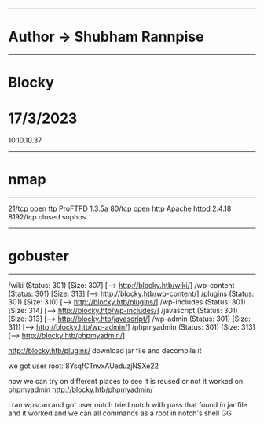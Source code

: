 ----------------------------------------------------
# Author -> Shubham Rannpise
----------------------------------------------------
# Blocky
# 17/3/2023
10.10.10.37

----------------------------------------------------
# nmap
----------------------------------------------------
21/tcp   open   ftp     ProFTPD 1.3.5a
80/tcp   open   http    Apache httpd 2.4.18
8192/tcp closed sophos

----------------------------------------------------
# gobuster
----------------------------------------------------
/wiki                 (Status: 301) [Size: 307] [--> http://blocky.htb/wiki/]
/wp-content           (Status: 301) [Size: 313] [--> http://blocky.htb/wp-content/]
/plugins              (Status: 301) [Size: 310] [--> http://blocky.htb/plugins/]
/wp-includes          (Status: 301) [Size: 314] [--> http://blocky.htb/wp-includes/]
/javascript           (Status: 301) [Size: 313] [--> http://blocky.htb/javascript/]
/wp-admin             (Status: 301) [Size: 311] [--> http://blocky.htb/wp-admin/]
/phpmyadmin           (Status: 301) [Size: 313] [--> http://blocky.htb/phpmyadmin/]


http://blocky.htb/plugins/
download jar file and decompile it

we got user
 root: 8YsqfCTnvxAUeduzjNSXe22

now we can try on different places to see it is reused or not
it worked on phpmyadmin
http://blocky.htb/phpmyadmin/

i ran wpscan and got user notch 
tried notch with pass that found in jar file and it worked
and we can all commands as a root in notch's shell
GG